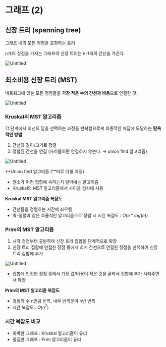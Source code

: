 # 그래프 (2)

## 신장 트리 (spanning tree)

그래프 내의 모든 정점을 포함하는 트리

n개의 정점을 가지는 그래프의 신장 트리는 n-1개의 간선을 가진다.

![Untitled](%E1%84%80%E1%85%B3%E1%84%85%E1%85%A2%E1%84%91%E1%85%B3%20(2)%202a60b74be3e54579a2c89da972bb9ddf/Untitled.png)

## 최소비용 신장 트리 (MST)

네트워크에 있는 모든 정점들을 **가장 적은 수의 간선과 비용**으로 연결한 것.

![Untitled](%E1%84%80%E1%85%B3%E1%84%85%E1%85%A2%E1%84%91%E1%85%B3%20(2)%202a60b74be3e54579a2c89da972bb9ddf/Untitled%201.png)

### Kruskal의 MST 알고리즘

각 단계에서 최선의 답을 선택하는 과정을 반복함으로써 최종적인 해답에 도달하는 **탐욕적인 방법**

1. 간선의 길이/크기로 정렬
2. 정렬된 간선을 연결 (사이클이면 연결하지 않는다. → union find 알고리즘)

![Untitled](%E1%84%80%E1%85%B3%E1%84%85%E1%85%A2%E1%84%91%E1%85%B3%20(2)%202a60b74be3e54579a2c89da972bb9ddf/Untitled%202.png)

**Union find 알고리즘 (**따로 다룰 예정)

- 원소가 어떤 집합에 속하는지 알아내는 알고리즘
- Kruskal의 MST 알고리즘에서 사이클 검사에 사용

**Kruskal MST 알고리즘 복잡도**

- 간선들을 정렬하는 시간에 좌우됨
- 퀵-정렬과 같은 효율적인 알고리즘으로 정렬 시 시간 복잡도 : $O(e*log(e))$

### Prim의 MST 알고리즘

1. 시작 정점부터 출발하여 신장 트리 집합을 단계적으로 확장
2. 신장 트리 집합에 인접한 정점 중에서 최저 간선으로 연결된 정점을 선택하여 신장트리 집합에 추가

![Untitled](%E1%84%80%E1%85%B3%E1%84%85%E1%85%A2%E1%84%91%E1%85%B3%20(2)%202a60b74be3e54579a2c89da972bb9ddf/Untitled%203.png)

- 집합에 인접한 정점 중에서 가장 값/비용이 작은 것을 골라서 집합에 추가 시켜주면서 확장

**Prim의 MST 알고리즘 복잡도**

- 정점의 수 n만큼 반복, 내부 반복문이 n번 반복
- 시간 복잡도 : $O(n^2)$

### 시간 복잡도 비교

- 희박한 그래프 : Kruskal 알고리즘이 유리
- 밀집한 그래프 : Prim 알고리즘이 유리